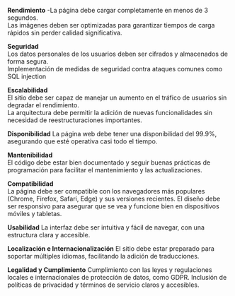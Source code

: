 
 

**Rendimiento**	
-La página debe cargar completamente en menos de 3 segundos.                 
Las imágenes deben ser optimizadas para garantizar tiempos de carga rápidos sin perder calidad significativa.  


**Seguridad**	
Los datos personales de los usuarios deben ser cifrados y almacenados de forma segura.                       
Implementación de medidas de seguridad contra ataques comunes como SQL injection 

**Escalabilidad**	
El sitio debe ser capaz de manejar un aumento en el tráfico de usuarios sin degradar el rendimiento.                             
La arquitectura debe permitir la adición de nuevas funcionalidades sin necesidad de reestructuraciones importantes.  
                                                
**Disponibilidad**
La página web debe tener una disponibilidad del 99.9%, asegurando que esté operativa casi todo el tiempo. 

**Mantenibilidad**	
El código debe estar bien documentado y seguir buenas prácticas de programación para facilitar el mantenimiento y las actualizaciones.  

**Compatibilidad**	
La página debe ser compatible con los navegadores más populares (Chrome, Firefox, Safari, Edge) y sus versiones recientes.                                   El diseño debe ser responsivo para asegurar que se vea y funcione bien en dispositivos móviles y tabletas.    

**Usabilidad**
La interfaz debe ser intuitiva y fácil de navegar, con una estructura clara y accesible.                                             

**Localización e Internacionalización**
El sitio debe estar preparado para soportar múltiples idiomas, facilitando la adición de traducciones.         

**Legalidad y Cumplimiento**
Cumplimiento con las leyes y regulaciones locales e internacionales de protección de datos, como GDPR.                                        Inclusión de políticas de privacidad y términos de servicio claros y accesibles.                                                                                   

